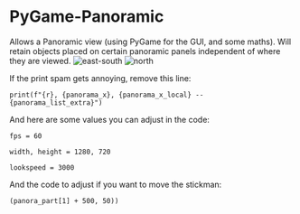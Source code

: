 # PyGame-Panoramic
Allows a Panoramic view (using PyGame for the GUI, and some maths). Will retain objects placed on certain panoramic panels independent of where they are viewed.
![east-south](https://github.com/user-attachments/assets/d2c062a6-a6b5-4bc2-ad4b-59965d928be2)
![north](https://github.com/user-attachments/assets/80c7fbe1-2708-4137-ae97-22cb6e40d89f)

If the print spam gets annoying, remove this line:
```
print(f"{r}, {panorama_x}, {panorama_x_local} -- {panorama_list_extra}")
```

And here are some values you can adjust in the code:
```
fps = 60
```
```
width, height = 1280, 720
```
```
lookspeed = 3000
```

And the code to adjust if you want to move the stickman:
```
(panora_part[1] + 500, 50))
```
